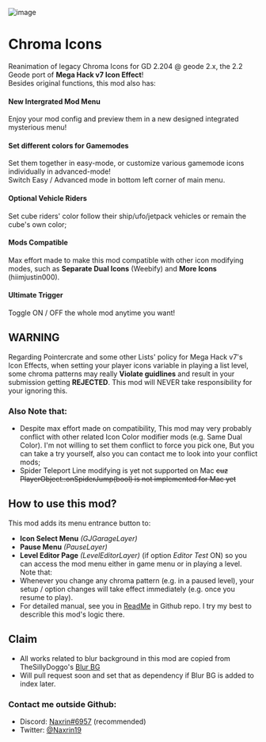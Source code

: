 ![image](naxrin.chroma_icons/title.png)
# <cy>Chroma Icons</c>
Reanimation of legacy Chroma Icons for GD 2.204 @ geode 2.x, the 2.2 Geode port of **Mega Hack v7 Icon Effect**!  
Besides original functions, this mod also has:  
#### <cy>New Intergrated Mod Menu</c>
Enjoy your mod config and preview them in a new designed integrated mysterious menu!
#### <cy>Set different colors for Gamemodes</c>
Set them together in <cb>easy-mode</c>, or customize various gamemode icons individually in <cr>advanced-mode</c>!  
Switch <cb>Easy</c> / <cr>Advanced</c> mode in bottom left corner of main menu.
#### <cy>Optional Vehicle Riders</c>
Set cube riders' color follow their ship/ufo/jetpack vehicles or remain the cube's own color;
#### <cy>Mods Compatible</c>
Max effort made to make this mod compatible with other icon modifying modes, such as **Separate Dual Icons** (Weebify) and **More Icons** (hiimjustin000).
#### <cy>Ultimate Trigger</c>
Toggle <cg>ON</c> / <cr>OFF</c> the whole mod anytime you want!  

## <cr>WARNING</c>
Regarding Pointercrate and some other Lists' policy for Mega Hack v7's Icon Effects, when setting your player icons variable in playing a list level, some chroma patterns may really <cr>**Violate guidlines**</c> and result in your submission getting <cr>**REJECTED**</c>. This mod will NEVER take responsibility for your ignoring this.  

### <cy>Also Note that:</c>
- Despite max effort made on compatibility, This mod may very probably conflict with other related Icon Color modifier mods (e.g. Same Dual Color). I'm not willing to set them conflict to force you pick one, But you can take a try yourself, also you can contact me to look into your conflict mods;
- Spider Teleport Line modifying is yet not supported on Mac ~~cuz PlayerObject::onSpiderJump(bool) is not implemented for Mac yet~~  

## <cy>How to use this mod?</c>
This mod adds its menu entrance button to:
- **Icon Select Menu** *(GJGarageLayer)*
- **Pause Menu** *(PauseLayer)*
- **Level Editor Page** *(LevelEditorLayer)* (if option *Editor Test* ON)
so you can access the mod menu either in game menu or in playing a level.  
Note that:  
- Whenever you change any chroma pattern (e.g. in a paused level), your setup / option changes will take effect immediately (e.g. once you resume to play).
- For detailed manual, see you in [ReadMe](https://github.com/Naxrin/Chroma-Icons-Reanimation) in Github repo. I try my best to describle this mod's logic there.  

## <cy>Claim</c>
- All works related to blur background in this mod are copied from TheSillyDoggo's [Blur BG](https://github.com/TheSillyDoggo/Blur-BG)  
- Will pull request soon and set that as dependency if Blur BG is added to index later.  

### <cy>Contact me outside Github:</c>
- Discord: [Naxrin#6957](https://discordapp.com/users/414986613962309633) (recommended)  
- Twitter: [@Naxrin19](https://x.com/Naxrin19)